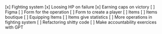 [x] Fighting system
	[x] Loosing HP on failure
	[x] Earning caps on victory
[ ] Figma
[ ] Form for the operation
[ ] Form to create a player
[ ] Items
[ ] Items boutique
[ ] Equipping Items
[ ] Items give statistics
[ ] More operations in fighting system
[ ] Refactoring shitty code
[ ] Make accountability exercices with GPT